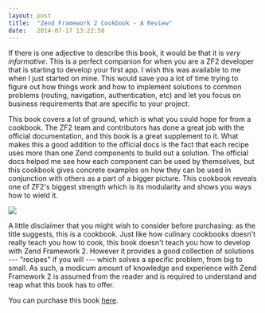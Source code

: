 ```yaml
---
layout: post
title:  "Zend Framework 2 Cookbook - A Review"
date:   2014-07-17 13:22:58
---
```



If there is one adjective to describe this book, it would be that it is _very informative_. This is a perfect companion for when you are a ZF2 developer that is starting to develop your first app. I wish this was available to me when I just started on mine. This would save
you a lot of time trying to figure out how things work and how to implement solutions to common problems (routing, navigation, authentication, etc) and let you focus on
business requirements that are specific to your project.

This book covers a lot of ground, which is what you could hope for from a cookbook. The ZF2 team and contributors has done
a great job with the official documentation, and this book is a great supplement to it. What makes this a good addition to the official docs
is the fact that each recipe uses more than one Zend components to build out a solution. The official docs helped me see how each component can be used by themselves,
but this cookbook gives concrete examples on how they can be used in conjunction with others as a part of a bigger picture. This cookbook reveals one of ZF2's biggest strength which
is its modularity and shows you ways how to wield it.

[<img src="http://www.packtpub.com/sites/default/files/4841OS_Cov.jpg" />](http://bit.ly/1a5zoUf)

A little disclaimer that you might wish to consider before purchasing: as the title suggests, this is a cookbook. Just like how culinary cookbooks doesn't really teach
you how to cook, this book doesn't teach you how to develop with Zend Framework 2. However it provides a good collection of solutions --- "recipes" if you will ---
which solves a specific problem, from big to small. As such, a modicum amount of knowledge and experience with Zend Framework 2 is assumed from the reader and is required to understand and reap what this book has to offer.

You can purchase this book [here](http://bit.ly/1a5zoUf).
